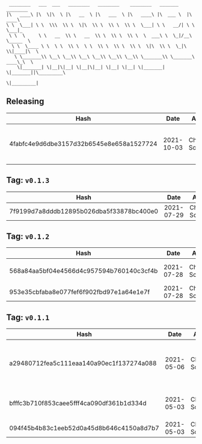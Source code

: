 ```
 ________   ___  ___   ________   ________    ________   _______    ________      
|\   ____\ |\  \|\  \ |\   __  \ |\   ___  \ |\   ____\ |\  ___ \  |\   ____\     
\ \  \___| \ \  \\\  \\ \  \|\  \\ \  \\ \  \\ \  \___| \ \   __/| \ \  \___|_    
 \ \  \     \ \   __  \\ \   __  \\ \  \\ \  \\ \  \  ___\ \  \_|/__\ \_____  \   
  \ \  \____ \ \  \ \  \\ \  \ \  \\ \  \\ \  \\ \  \|\  \\ \  \_|\ \\|____|\  \  
   \ \_______\\ \__\ \__\\ \__\ \__\\ \__\\ \__\\ \_______\\ \_______\ ____\_\  \ 
    \|_______| \|__|\|__| \|__|\|__| \|__| \|__| \|_______| \|_______||\_________\
                                                                      \|_________|
```

## Releasing
| Hash | Date | Author | Changes |
|------|------|--------|---------|
| 4fabfc4e9d6dbe3157d32b6545e8e658a1527724 | 2021-10-03 | Chris Schubert | Organizing Appalachia packages for package management |


 ## Tag: `v0.1.3`
| Hash | Date | Author | Changes |
|------|------|--------|---------|
| 7f9199d7a8dddb12895b026dba5f33878bc400e0 | 2021-07-29 | Chris Schubert | Updates |


 ## Tag: `v0.1.2`
| Hash | Date | Author | Changes |
|------|------|--------|---------|
| 568a84aa5bf04e4566d4c957594b760140c3cf4b | 2021-07-28 | Chris Schubert | Removing unnecessary properties |
| 953e35cbfaba8e077fef6f902fbd97e1a64e1e7f | 2021-07-28 | Chris Schubert | updates |


 ## Tag: `v0.1.1`
| Hash | Date | Author | Changes |
|------|------|--------|---------|
| a29480712fea5c111eaa140a90ec1f137274a088 | 2021-05-06 | Chris Schubert | Some refactoring and cleanup, and project templating |
| bfffc3b710f853caee5fff4ca090df361b1d334d | 2021-05-03 | Chris Schubert | Initializing organization repository for project. |
| 094f45b4b83c1eeb52d0a45d8b646c4150a8d7b7 | 2021-05-03 | Chris Schubert | Added README.md |

